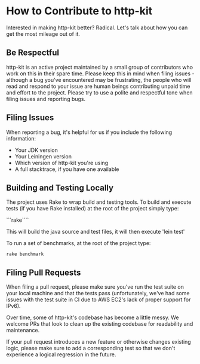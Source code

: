 # How to Contribute to http-kit

Interested in making http-kit better? Radical. Let's talk about how you can get
the most mileage out of it.

## Be Respectful

http-kit is an active project maintained by a small group of contributors who
work on this in their spare time. Please keep this in mind when filing issues -
although a bug you've encountered may be frustrating, the people who will read
and respond to your issue are human beings contributing unpaid time and effort
to the project. Please try to use a polite and respectful tone when filing
issues and reporting bugs.

## Filing Issues

When reporting a bug, it's helpful for us if you include the following
information:
 - Your JDK version
 - Your Leiningen version
 - Which version of http-kit you're using
 - A full stacktrace, if you have one available

## Building and Testing Locally

The project uses Rake to wrap build and testing tools. To build and execute tests
(if you have Rake installed) at the root of the project simply type:

```rake````

This will build the java source and test files, it will then execute 'lein test'

To run a set of benchmarks, at the root of the project type:

```rake benchmark```


## Filing Pull Requests

When filing a pull request, please make sure you've run the test suite on your
local machine and that the tests pass (unfortunately, we've had some issues with
the test suite in CI due to AWS EC2's lack of proper support for IPv6).

Over time, some of http-kit's codebase has become a little messy. We welcome PRs
that look to clean up the existing codebase for readability and maintenance.

If your pull request introduces a new feature or otherwise changes existing
logic, please make sure to add a corresponding test so that we don't experience
a logical regression in the future.
